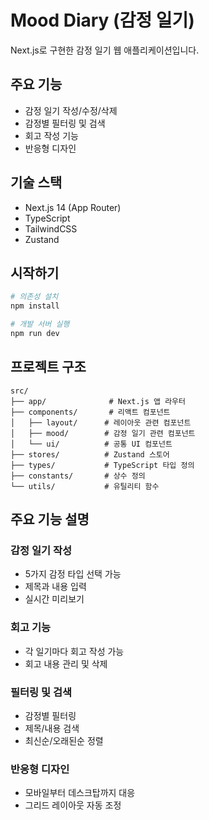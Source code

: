 # Mood Diary (감정 일기)

Next.js로 구현한 감정 일기 웹 애플리케이션입니다.

## 주요 기능

- 감정 일기 작성/수정/삭제
- 감정별 필터링 및 검색
- 회고 작성 기능
- 반응형 디자인

## 기술 스택

- Next.js 14 (App Router)
- TypeScript
- TailwindCSS
- Zustand

## 시작하기

```bash
# 의존성 설치
npm install

# 개발 서버 실행
npm run dev
```

## 프로젝트 구조

```
src/
├── app/              # Next.js 앱 라우터
├── components/       # 리액트 컴포넌트
│   ├── layout/      # 레이아웃 관련 컴포넌트
│   ├── mood/        # 감정 일기 관련 컴포넌트
│   └── ui/          # 공통 UI 컴포넌트
├── stores/          # Zustand 스토어
├── types/           # TypeScript 타입 정의
├── constants/       # 상수 정의
└── utils/           # 유틸리티 함수
```

## 주요 기능 설명

### 감정 일기 작성

- 5가지 감정 타입 선택 가능
- 제목과 내용 입력
- 실시간 미리보기

### 회고 기능

- 각 일기마다 회고 작성 가능
- 회고 내용 관리 및 삭제

### 필터링 및 검색

- 감정별 필터링
- 제목/내용 검색
- 최신순/오래된순 정렬

### 반응형 디자인

- 모바일부터 데스크탑까지 대응
- 그리드 레이아웃 자동 조정
